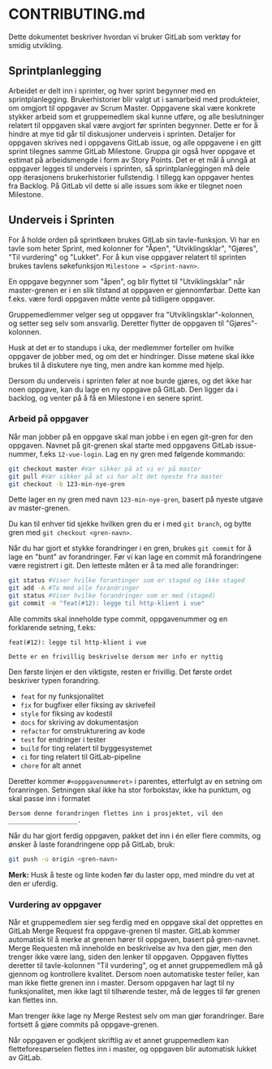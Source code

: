 # CONTRIBUTING.md

Dette dokumentet beskriver hvordan vi bruker GitLab som verktøy for smidig utvikling.

## Sprintplanlegging

Arbeidet er delt inn i sprinter, og hver sprint begynner med en sprintplanlegging.
Brukerhistorier blir valgt ut i samarbeid med produkteier, om omgjort til oppgaver av Scrum Master.
Oppgavene skal være konkrete stykker arbeid som et gruppemedlem skal kunne utføre,
og alle beslutninger relatert til oppgaven skal være avgjort før sprinten begynner.
Dette er for å hindre at mye tid går til diskusjoner underveis i sprinten.
Detaljer for oppgaven skrives ned i oppgavens GitLab issue,
og alle oppgavene i en gitt sprint tilegnes samme GitLab Milestone.
Gruppa gir også hver oppgave et estimat på arbeidsmengde i form av Story Points.
Det er et mål å unngå at oppgaver legges til underveis i sprinten,
så sprintplanleggingen må dele opp iterasjonens brukerhistorier fullstendig.
I tillegg kan oppgaver hentes fra Backlog. På GitLab vil dette si alle issues som ikke er tilegnet noen Milestone.

## Underveis i Sprinten

For å holde orden på sprintkøen brukes GitLab sin tavle-funksjon. Vi har en tavle som heter Sprint,
med kolonner for "Åpen", "Utviklingsklar", "Gjøres", "Til vurdering" og "Lukket".
For å kun vise oppgaver relatert til sprinten brukes tavlens søkefunksjon `Milestone = <Sprint-navn>`.

En oppgave begynner som "åpen", og blir flyttet til "Utviklingsklar" når master-grenen er i en slik
tilstand at oppgaven er gjennomførbar. Dette kan f.eks. være fordi oppgaven måtte vente på tidligere oppgaver.

Gruppemedlemmer velger seg ut oppgaver fra "Utviklingsklar"-kolonnen, og setter seg selv som ansvarlig.
Deretter flytter de oppgaven til "Gjøres"-kolonnen.

Husk at det er to standups i uka, der medlemmer forteller om hvilke oppgaver de jobber med,
og om det er hindringer. Disse møtene skal ikke brukes til å diskutere nye ting, men andre kan komme med hjelp.

Dersom du underveis i sprinten føler at noe burde gjøres, og det ikke har noen oppgave,
kan du lage en ny oppgave på GitLab. Den ligger da i backlog, og venter på å få en Milestone i en senere sprint.

### Arbeid på oppgaver

Når man jobber på en oppgave skal man jobbe i en egen git-gren for den oppgaven.
Navnet på git-grenen skal starte med oppgavens GitLab issue-nummer, f.eks `12-vue-login`.
Lag en ny gren med følgende kommando:
```sh
git checkout master #Vær sikker på at vi er på master
git pull #Vær sikker på at vi har alt det nyeste fra master
git checkout -b 123-min-nye-gren
```
Dette lager en ny gren med navn `123-min-nye-gren`, basert på nyeste utgave av master-grenen.

Du kan til enhver tid sjekke hvilken gren du er i med `git branch`, og bytte gren med `git checkout <gren-navn>`.

Når du har gjort et stykke forandringer i en gren, brukes `git commit` for å lage en "bunt" av forandringer.
Før vi kan lage en commit må forandringene være registrert i git. Den letteste måten er å ta med alle forandringer:
```sh
git status #Viser hvilke forantinger som er staged og ikke staged
git add -A #Ta med alle forandringer
git status #Viser hvilke forandringer som er med (staged)
git commit -m "feat(#12): legge til http-klient i vue"
```
Alle commits skal inneholde type commit, oppgavenummer og en forklarende setning, f.eks:
```
feat(#12): legge til http-klient i vue 

Dette er en frivillig beskrivelse dersom mer info er nyttig
```
Den første linjen er den viktigste, resten er frivillig. Det første ordet beskriver typen forandring.
 - `feat` for ny funksjonalitet
 - `fix` for bugfixer eller fiksing av skrivefeil
 - `style` for fiksing av kodestil
 - `docs` for skriving av dokumentasjon
 - `refactor` for omstrukturering av kode
 - `test` for endringer i tester
 - `build` for ting relatert til byggesystemet
 - `ci` for ting relatert til GitLab-pipeline
 - `chore` for alt annet

Deretter kommer `#<oppgavenummeret>` i parentes, etterfulgt av en setning om foranringen.
Setningen skal ikke ha stor forbokstav, ikke ha punktum, og skal passe inn i formatet
```
Dersom denne forandringen flettes inn i prosjektet, vil den ___________________.
```

Når du har gjort ferdig oppgaven, pakket det inn i én eller flere commits, og ønsker å laste forandringene opp på GitLab, bruk:
```sh
git push -u origin <gren-navn>
```

**Merk:** Husk å teste og linte koden før du laster opp, med mindre du vet at den er uferdig.

### Vurdering av oppgaver

Når et gruppemedlem sier seg ferdig med en oppgave skal det opprettes en GitLab Merge Request fra oppgave-grenen til master.
GitLab kommer automatisk til å merke at grenen hører til oppgaven, basert på gren-navnet.
Merge Requesten må inneholde en beskrivelse av hva den gjør, men den trenger ikke være lang, siden den lenker til oppgaven.
Oppgaven flyttes deretter til tavle-kolonnen "Til vurdering", og et annet gruppemedlem må gå gjennom og kontrollere kvalitet.
Dersom noen automatiske tester feiler, kan man ikke flette grenen inn i master. Dersom oppgaven har lagt til ny funksjonalitet,
men ikke lagt til tilhørende tester, må de legges til før grenen kan flettes inn.

Man trenger ikke lage ny Merge Restest selv om man gjør forandringer. Bare fortsett å gjøre commits på oppgave-grenen.

Når oppgaven er godkjent skriftlig av et annet gruppemedlem kan fletteforespørselen flettes inn i master,
og oppgaven blir automatisk lukket av GitLab.
